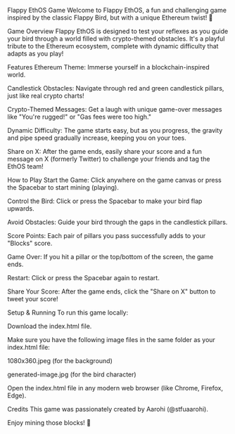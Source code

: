 Flappy EthOS Game
Welcome to Flappy EthOS, a fun and challenging game inspired by the classic Flappy Bird, but with a unique Ethereum twist! 🚀

Game Overview
Flappy EthOS is designed to test your reflexes as you guide your bird through a world filled with crypto-themed obstacles. It's a playful tribute to the Ethereum ecosystem, complete with dynamic difficulty that adapts as you play!

Features
Ethereum Theme: Immerse yourself in a blockchain-inspired world.

Candlestick Obstacles: Navigate through red and green candlestick pillars, just like real crypto charts!

Crypto-Themed Messages: Get a laugh with unique game-over messages like "You're rugged!" or "Gas fees were too high."

Dynamic Difficulty: The game starts easy, but as you progress, the gravity and pipe speed gradually increase, keeping you on your toes.

Share on X: After the game ends, easily share your score and a fun message on X (formerly Twitter) to challenge your friends and tag the EthOS team!

How to Play
Start the Game: Click anywhere on the game canvas or press the Spacebar to start mining (playing).

Control the Bird: Click or press the Spacebar to make your bird flap upwards.

Avoid Obstacles: Guide your bird through the gaps in the candlestick pillars.

Score Points: Each pair of pillars you pass successfully adds to your "Blocks" score.

Game Over: If you hit a pillar or the top/bottom of the screen, the game ends.

Restart: Click or press the Spacebar again to restart.

Share Your Score: After the game ends, click the "Share on X" button to tweet your score!

Setup & Running
To run this game locally:

Download the index.html file.

Make sure you have the following image files in the same folder as your index.html file:

1080x360.jpeg (for the background)

generated-image.jpg (for the bird character)

Open the index.html file in any modern web browser (like Chrome, Firefox, Edge).

Credits
This game was passionately created by Aarohi (@stfuaarohi).

Enjoy mining those blocks! 💎
